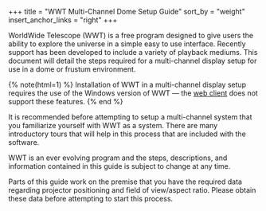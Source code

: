 +++
title = "WWT Multi-Channel Dome Setup Guide"
sort_by = "weight"
insert_anchor_links = "right"
+++

WorldWide Telescope (WWT) is a free program designed to give users the ability
to explore the universe in a simple easy to use interface. Recently support
has been developed to include a variety of playback mediums. This document
will detail the steps required for a multi-channel display setup for use in a
dome or frustum environment.

{% note(html=1) %}
Installation of WWT in a multi-channel display setup requires the use of the
Windows version of WWT — the <a href="//worldwidetelescope.org/webclient/">web
client</a> does not support these features.
{% end %}

It is recommended before attempting to setup a multi-channel system that you
familiarize yourself with WWT as a system. There are many introductory tours
that will help in this process that are included with the software.

WWT is an ever evolving program and the steps, descriptions, and information
contained in this guide is subject to change at any time.

Parts of this guide work on the premise that you have the required data
regarding projector positioning and field of view/aspect ratio. Please obtain
these data before attempting to start this process.
